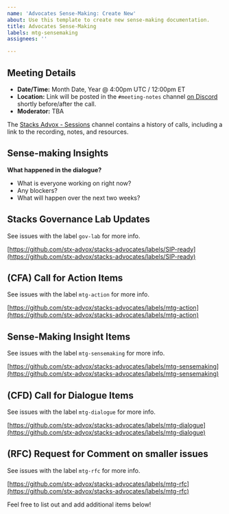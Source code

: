 ```yaml
---
name: 'Advocates Sense-Making: Create New'
about: Use this template to create new sense-making documentation.
title: Advocates Sense-Making
labels: mtg-sensemaking
assignees: ''

---
```


## Meeting Details

- **Date/Time:** Month Date, Year @ 4:00pm UTC / 12:00pm ET
- **Location:** Link will be posted in the `#meeting-notes` channel [on Discord](https://community.blockstack.org/discord) shortly before/after the call.
- **Moderator:** TBA

The [Stacks Advox - Sessions](https://discord.com/channels/621759717756370964/872645232112582707) channel contains a history of calls, including a link to the recording, notes, and resources.

## Sense-making Insights

**What happened in the dialogue?**

- What is everyone working on right now?
- Any blockers?
- What will happen over the next two weeks?

## Stacks Governance Lab Updates

See issues with the label `gov-lab` for more info.

[https://github.com/stx-advox/stacks-advocates/labels/SIP-ready](https://github.com/stx-advox/stacks-advocates/labels/SIP-ready)

## (CFA) Call for Action Items

See issues with the label `mtg-action` for more info.

[https://github.com/stx-advox/stacks-advocates/labels/mtg-action](https://github.com/stx-advox/stacks-advocates/labels/mtg-action)

## Sense-Making Insight Items

See issues with the label `mtg-sensemaking` for more info.


[https://github.com/stx-advox/stacks-advocates/labels/mtg-sensemaking](https://github.com/stx-advox/stacks-advocates/labels/mtg-sensemaking)


## (CFD) Call for Dialogue Items

See issues with the label `mtg-dialogue` for more info.

[https://github.com/stx-advox/stacks-advocates/labels/mtg-dialogue](https://github.com/stx-advox/stacks-advocates/labels/mtg-dialogue)

## (RFC) Request for Comment on smaller issues

See issues with the label `mtg-rfc` for more info.


[https://github.com/stx-advox/stacks-advocates/labels/mtg-rfc](https://github.com/stx-advox/stacks-advocates/labels/mtg-rfc)


Feel free to list out and add additional items below!
